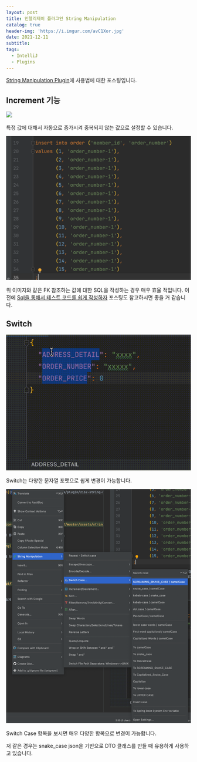 ```yaml
---
layout: post
title: 인텔리제이 플러그인 String Manipulation
catalog: true
header-img: 'https://i.imgur.com/avC1Xor.jpg'
date: 2021-12-11
subtitle:
tags:
  - IntelliJ
  - Plugins
---
```


[String Manipulation Plugin](https://plugins.jetbrains.com/plugin/2162-string-manipulation/)에 사용법에 대한 포스팅입니다.

## Increment 기능

![](https://raw.githubusercontent.com/cheese10yun/IntelliJ/master/assets/string-manipulation-1.gif)

특정 값에 대해서 자동으로 증가시켜 중복되지 않는 값으로 설정할 수 있습니다.

![](https://raw.githubusercontent.com/cheese10yun/blog-sample/master/kotlin-jpa/docs/string-maniplation-2.png)

위 이미지와 같은 FK 참조하는 값에 대한 SQL을 작성하는 경우 매우 효율 적입니다. 이전에 [Sql을 통해서 테스트 코드를 쉽게 작성하자](https://cheese10yun.github.io/sql-test/) 포스팅도 참고하시면 좋을 거 같습니다.

## Switch

![](https://raw.githubusercontent.com/cheese10yun/blog-sample/master/kotlin-jpa/docs/string-manipulation-3.gif)

Switch는 다양한 문자열 포맷으로 쉽게 변경이 가능합니다.

![](https://raw.githubusercontent.com/cheese10yun/blog-sample/master/kotlin-jpa/docs/string-manipulation-4.png)

Switch Case 항목을 보시면 매우 다양한 항목으로 변경이 가능합니다.

저 같은 경우는 snake_case json을 기반으로 DTO 클래스를 만들 때 유용하게 사용하고 있습니다.